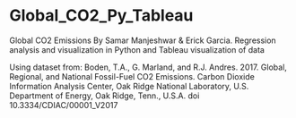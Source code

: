 # Global_CO2_Py_Tableau
Global CO2 Emissions By Samar Manjeshwar &amp; Erick Garcia.
Regression analysis and visualization in Python and Tableau visualization of data

Using dataset from: Boden, T.A., G. Marland, and R.J. Andres. 2017. Global, Regional, and National Fossil-Fuel CO2 Emissions. Carbon Dioxide Information Analysis Center, Oak Ridge National Laboratory, U.S. Department of Energy, Oak Ridge, Tenn., U.S.A. doi 10.3334/CDIAC/00001_V2017
